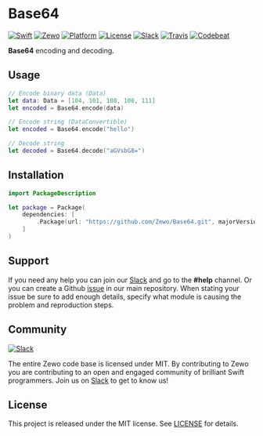 # Base64

[![Swift][swift-badge]][swift-url]
[![Zewo][zewo-badge]][zewo-url]
[![Platform][platform-badge]][platform-url]
[![License][mit-badge]][mit-url]
[![Slack][slack-badge]][slack-url]
[![Travis][travis-badge]][travis-url]
[![Codebeat][codebeat-badge]][codebeat-url]

**Base64** encoding and decoding.

## Usage

```swift
// Encode binary data (Data)
let data: Data = [104, 101, 108, 108, 111]
let encoded = Base64.encode(data)

// Encode string (DataConvertible)
let encoded = Base64.encode("hello")

// Decode string
let decoded = Base64.decode("aGVsbG8=")
```

## Installation

```swift
import PackageDescription

let package = Package(
    dependencies: [
        .Package(url: "https://github.com/Zewo/Base64.git", majorVersion: 0, minor: 6)
    ]
)
```

## Support

If you need any help you can join our [Slack](http://slack.zewo.io) and go to the **#help** channel. Or you can create a Github [issue](https://github.com/Zewo/Zewo/issues/new) in our main repository. When stating your issue be sure to add enough details, specify what module is causing the problem and reproduction steps.

## Community

[![Slack][slack-image]][slack-url]

The entire Zewo code base is licensed under MIT. By contributing to Zewo you are contributing to an open and engaged community of brilliant Swift programmers. Join us on [Slack](http://slack.zewo.io) to get to know us!

## License

This project is released under the MIT license. See [LICENSE](LICENSE) for details.

[swift-badge]: https://img.shields.io/badge/Swift-3.0-orange.svg?style=flat
[swift-url]: https://swift.org
[zewo-badge]: https://img.shields.io/badge/Zewo-0.5-FF7565.svg?style=flat
[zewo-url]: http://zewo.io
[platform-badge]: https://img.shields.io/badge/Platforms-OS%20X%20--%20Linux-lightgray.svg?style=flat
[platform-url]: https://swift.org
[mit-badge]: https://img.shields.io/badge/License-MIT-blue.svg?style=flat
[mit-url]: https://tldrlegal.com/license/mit-license
[slack-image]: http://s13.postimg.org/ybwy92ktf/Slack.png
[slack-badge]: https://zewo-slackin.herokuapp.com/badge.svg
[slack-url]: http://slack.zewo.io
[travis-badge]: https://travis-ci.org/Zewo/Base64.svg?branch=master
[travis-url]: https://travis-ci.org/Zewo/Base64
[codebeat-badge]: https://codebeat.co/badges/8b169bb1-f7bb-4005-8f1c-d0d4220215ca
[codebeat-url]: https://codebeat.co/projects/github-com-zewo-base64

